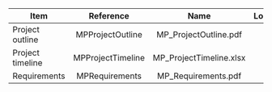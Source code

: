 | Item             | Reference         | Name                    | Location |
| ---------------- |:-----------------:|:-----------------------:| --------:|
| Project outline  | MPProjectOutline  | MP_ProjectOutline.pdf   | docs     |
| Project timeline | MPProjectTimeline | MP_ProjectTimeline.xlsx | docs     |
| Requirements     | MPRequirements    | MP_Requirements.pdf     | docs     |